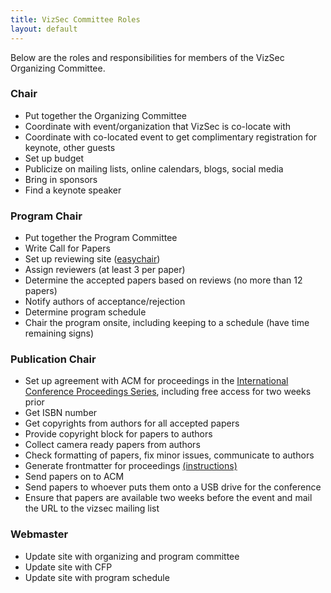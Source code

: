 ```yaml
---
title: VizSec Committee Roles
layout: default
---
```


Below are the roles and responsibilities for members of the VizSec Organizing Committee.


### Chair

* Put together the Organizing Committee
* Coordinate with event/organization that VizSec is co-locate with
* Coordinate with co-located event to get complimentary registration for keynote, other guests
* Set up budget
* Publicize on mailing lists, online calendars, blogs, social media
* Bring in sponsors
* Find a keynote speaker


### Program Chair

* Put together the Program Committee
* Write Call for Papers
* Set up reviewing site (<a href='http://www.easychair.org/'>easychair</a>)
* Assign reviewers (at least 3 per paper)
* Determine the accepted papers based on reviews (no more than 12 papers)
* Notify authors of acceptance/rejection
* Determine program schedule
* Chair the program onsite, including keeping to a schedule (have time remaining signs)


### Publication Chair

* Set up agreement with ACM for proceedings in the <a href='https://www.acm.org/publications/icp_series'>International Conference Proceedings Series</a>, including free access for two weeks prior
* Get ISBN number
* Get copyrights from authors for all accepted papers
* Provide copyright block for papers to authors
* Collect camera ready papers from authors
* Check formatting of papers, fix minor issues, communicate to authors
* Generate frontmatter for proceedings <a href='https://www.acm.org/publications/icps-instructions/'>(instructions)</a>
* Send papers on to ACM
* Send papers to whoever puts them onto a USB drive for the conference
* Ensure that papers are available two weeks before the event and mail the URL to the vizsec mailing list


### Webmaster

* Update site with organizing and program committee
* Update site with CFP
* Update site with program schedule
